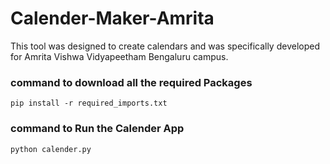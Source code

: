 # Calender-Maker-Amrita 
This tool was designed to create calendars and was specifically developed for Amrita Vishwa Vidyapeetham Bengaluru campus.

### command to download all the required Packages 
`pip install -r required_imports.txt`
### command to Run the Calender App
`python calender.py`
